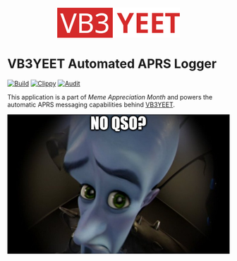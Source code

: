 <p align="center"><img src="assets/vb3yeet.png"></p>

# VB3YEET Automated APRS Logger
[![Build](https://github.com/Ewpratten/vb3yeet-aprs/actions/workflows/build.yml/badge.svg)](https://github.com/Ewpratten/vb3yeet-aprs/actions/workflows/build.yml)
[![Clippy](https://github.com/Ewpratten/vb3yeet-aprs/actions/workflows/clippy.yml/badge.svg)](https://github.com/Ewpratten/vb3yeet-aprs/actions/workflows/clippy.yml)
[![Audit](https://github.com/Ewpratten/vb3yeet-aprs/actions/workflows/audit.yml/badge.svg)](https://github.com/Ewpratten/vb3yeet-aprs/actions/workflows/audit.yml)

This application is a part of *Meme Appreciation Month* and powers the automatic APRS messaging capabilities behind [VB3YEET](https://va3zza.com/yeet).

![No QSO?](assets/no_qso.jpg)
